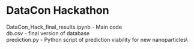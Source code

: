 # DataCon Hackathon
DataCon_Hack_final_results.ipynb - Main code \
db.csv - final version of database \
prediction.py - Python script of prediction viability for new nanoparticles\
